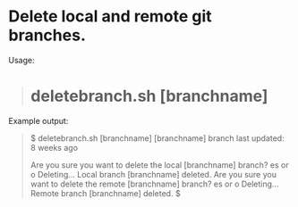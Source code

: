 Delete local and remote git branches.
=====================================

Usage:

> # deletebranch.sh [branchname]

Example output:

> $ deletebranch.sh [branchname]
> [branchname] branch last updated: 8 weeks ago
> 
> Are you sure you want to delete the local [branchname] branch? <Y>es or <N>o
> Deleting...
> Local branch [branchname] deleted.
> Are you sure you want to delete the remote [branchname] branch? <Y>es or <N>o
> Deleting...
> Remote branch [branchname] deleted.
> $

